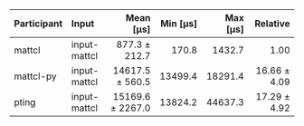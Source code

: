 | Participant | Input | Mean [µs] | Min [µs] | Max [µs] | Relative |
|:---|:---|---:|---:|---:|---:|
| mattcl | input-mattcl | 877.3 ± 212.7 | 170.8 | 1432.7 | 1.00 |
| mattcl-py | input-mattcl | 14617.5 ± 560.5 | 13499.4 | 18291.4 | 16.66 ± 4.09 |
| pting | input-mattcl | 15169.6 ± 2267.0 | 13824.2 | 44637.3 | 17.29 ± 4.92 |
